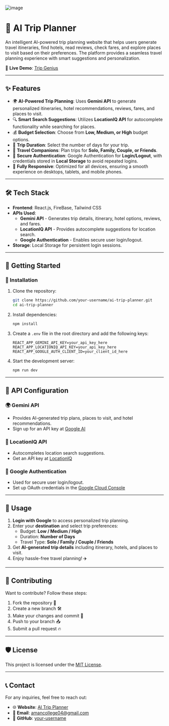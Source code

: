 ![image](https://github.com/user-attachments/assets/d655419e-c3a0-45ab-bdb9-56fbae699adc)

# 🧳 AI Trip Planner

An intelligent AI-powered trip planning website that helps users generate travel itineraries, find hotels, read reviews, check fares, and explore places to visit based on their preferences. The platform provides a seamless travel planning experience with smart suggestions and personalization.

🚀 **Live Demo**: [Trip Genius](https://trip-genius.netlify.app/plantrip)

---

## ✨ Features

- 🌍 **AI-Powered Trip Planning**: Uses **Gemini API** to generate personalized itineraries, hotel recommendations, reviews, fares, and places to visit.
- 🔍 **Smart Search Suggestions**: Utilizes **LocationIQ API** for autocomplete functionality while searching for places.
- 💰 **Budget Selection**: Choose from **Low, Medium, or High** budget options.
- 📆 **Trip Duration**: Select the number of days for your trip.
- 👫 **Travel Companions**: Plan trips for **Solo, Family, Couple, or Friends**.
- 🔐 **Secure Authentication**: Google Authentication for **Login/Logout**, with credentials stored in **Local Storage** to avoid repeated logins.
- 📱 **Fully Responsive**: Optimized for all devices, ensuring a smooth experience on desktops, tablets, and mobile phones.

---

## 🛠️ Tech Stack

- **Frontend**: React.js, FireBase, Tailwind CSS
- **APIs Used**:
  - **Gemini API** - Generates trip details, itinerary, hotel options, reviews, and fares.
  - **LocationIQ API** - Provides autocomplete suggestions for location search.
  - **Google Authentication** - Enables secure user login/logout.
- **Storage**: Local Storage for persistent login sessions.

---

## 🚀 Getting Started

### 🔧 Installation

1. Clone the repository:
   ```bash
   git clone https://github.com/your-username/ai-trip-planner.git
   cd ai-trip-planner
   ```
2. Install dependencies:
   ```bash
   npm install
   ```
3. Create a `.env` file in the root directory and add the following keys:
   ```plaintext
   REACT_APP_GEMINI_API_KEY=your_api_key_here
   REACT_APP_LOCATIONIQ_API_KEY=your_api_key_here
   REACT_APP_GOOGLE_AUTH_CLIENT_ID=your_client_id_here
   ```
4. Start the development server:
   ```bash
   npm run dev
   ```

---

## 🔗 API Configuration

### 🌍 Gemini API
- Provides AI-generated trip plans, places to visit, and hotel recommendations.
- Sign up for an API key at [Google AI](https://ai.google.com/)

### 📍 LocationIQ API
- Autocompletes location search suggestions.
- Get an API key at [LocationIQ](https://locationiq.com/)

### 🔐 Google Authentication
- Used for secure user login/logout.
- Set up OAuth credentials in the [Google Cloud Console](https://console.cloud.google.com/)

---

## 📜 Usage

1. **Login with Google** to access personalized trip planning.
2. Enter your **destination** and select trip preferences:
   - Budget: **Low / Medium / High**
   - Duration: **Number of Days**
   - Travel Type: **Solo / Family / Couple / Friends**
3. Get **AI-generated trip details** including itinerary, hotels, and places to visit.
4. Enjoy hassle-free travel planning! ✈️

---

## 🤝 Contributing

Want to contribute? Follow these steps:
1. Fork the repository 🍴
2. Create a new branch 🛠️
3. Make your changes and commit 🚀
4. Push to your branch 📤
5. Submit a pull request 🔥

---

## 🛡️ License

This project is licensed under the [MIT License](LICENSE).

---

## 📞 Contact

For any inquiries, feel free to reach out:
- 🌐 **Website**: [AI Trip Planner](https://trip-genius.netlify.app/)
- 📧 **Email**: amancollege04@gmail.com
- 🐙 **GitHub**: [your-username](https://github.com/AmanKumar9958)
